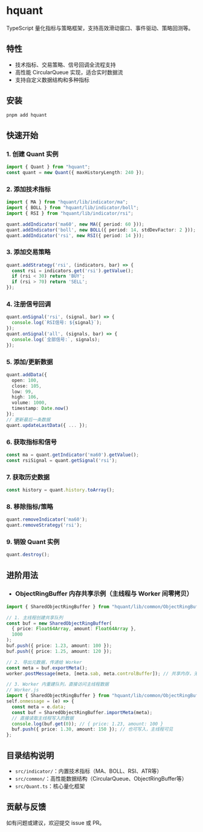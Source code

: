 
# hquant

TypeScript 量化指标与策略框架，支持高效滑动窗口、事件驱动、策略回测等。

## 特性
- 技术指标、交易策略、信号回调全流程支持
- 高性能 CircularQueue 实现，适合实时数据流
- 支持自定义数据结构和多种指标

## 安装
```bash
pnpm add hquant
```

## 快速开始

### 1. 创建 Quant 实例
```ts
import { Quant } from "hquant";
const quant = new Quant({ maxHistoryLength: 240 });
```

### 2. 添加技术指标
```ts
import { MA } from "hquant/lib/indicator/ma";
import { BOLL } from "hquant/lib/indicator/boll";
import { RSI } from "hquant/lib/indicator/rsi";

quant.addIndicator('ma60', new MA({ period: 60 }));
quant.addIndicator('boll', new BOLL({ period: 14, stdDevFactor: 2 }));
quant.addIndicator('rsi', new RSI({ period: 14 }));
```

### 3. 添加交易策略
```ts
quant.addStrategy('rsi', (indicators, bar) => {
  const rsi = indicators.get('rsi').getValue();
  if (rsi < 30) return 'BUY';
  if (rsi > 70) return 'SELL';
});
```

### 4. 注册信号回调
```ts
quant.onSignal('rsi', (signal, bar) => {
  console.log(`RSI信号: ${signal}`);
});
quant.onSignal('all', (signals, bar) => {
  console.log(`全部信号:`, signals);
});
```

### 5. 添加/更新数据
```ts
quant.addData({
  open: 100,
  close: 105,
  low: 99,
  high: 106,
  volume: 1000,
  timestamp: Date.now()
});
// 更新最后一条数据
quant.updateLastData({ ... });
```

### 6. 获取指标和信号
```ts
const ma = quant.getIndicator('ma60').getValue();
const rsiSignal = quant.getSignal('rsi');
```

### 7. 获取历史数据
```ts
const history = quant.history.toArray();
```

### 8. 移除指标/策略
```ts
quant.removeIndicator('ma60');
quant.removeStrategy('rsi');
```

### 9. 销毁 Quant 实例
```ts
quant.destroy();
```

## 进阶用法
- ### ObjectRingBuffer 内存共享示例（主线程与 Worker 间零拷贝）

```ts
import { SharedObjectRingBuffer } from "hquant/lib/common/ObjectRingBuffer";

// 1. 主线程创建共享队列
const buf = new SharedObjectRingBuffer(
  { price: Float64Array, amount: Float64Array },
  1000
);
buf.push({ price: 1.23, amount: 100 });
buf.push({ price: 1.25, amount: 120 });

// 2. 导出元数据，传递给 Worker
const meta = buf.exportMeta();
worker.postMessage(meta, [meta.sab, meta.controlBuffer]); // 共享内存，无拷贝

// 3. Worker 内重建队列，直接访问主线程数据
// Worker.js
import { SharedObjectRingBuffer } from "hquant/lib/common/ObjectRingBuffer";
self.onmessage = (e) => {
  const meta = e.data;
  const buf = SharedObjectRingBuffer.importMeta(meta);
  // 直接读取主线程写入的数据
  console.log(buf.get(0)); // { price: 1.23, amount: 100 }
  buf.push({ price: 1.30, amount: 150 }); // 也可写入，主线程可见
};
```


## 目录结构说明
- `src/indicator/`：内置技术指标（MA、BOLL、RSI、ATR等）
- `src/common/`：高性能数据结构（CircularQueue、ObjectRingBuffer等）
- `src/Quant.ts`：核心量化框架

## 贡献与反馈
如有问题或建议，欢迎提交 issue 或 PR。